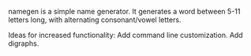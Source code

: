 namegen is a simple name generator.
It generates a word between 5-11 letters long, with alternating consonant/vowel letters. 

Ideas for increased functionality:
Add command line customization. 
Add digraphs. 